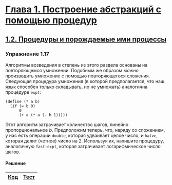 # [Глава 1. Построение абстракций с помощью процедур](index.md#Глава-1-Построение-абстракций-с-помощью-процедур)
## [1.2. Процедуры и порождаемые ими процессы](index.md#12-Процедуры-и-порождаемые-ими-процессы)

### Упражнение 1.17
Алгоритмы возведения в степень из этого раздела основаны на повторяющемся
умножении. Подобным же образом можно производить умножение с помощью
повторяющегося сложения. Следующая процедура умножения (в которой предполагается,
что наш язык способен только складывать, но не умножать) аналогична процедуре
`expt`:

```racket
(define (* a b)
  (if (= b 0)
      0
      (+ a (* a (- b 1)))))
```

Этот алгоритм затрачивает количество шагов, линейно пропорциональное _b_.
Предположим теперь, что, наряду со сложением, у нас есть операции `double`,
которая удваивает целое число, и `halve`, которая делит (четное) число на 2.
Используя их, напишите процедуру, аналогичную `fast-expt`, которая затрачивает
логарифмическое число шагов.

#### Решение

[Код](../../src/chapter01/exercise_1_17.rkt) | [Тест](../../test/chapter01/test_exercise_1_17.rkt)
--- | ---
